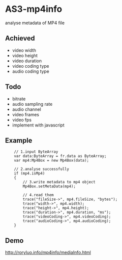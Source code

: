 AS3-mp4info
===========
analyse metadata of MP4 file

Achieved
-------------
* video width
* video height
* video duration
* video coding type
* audio coding type

Todo
-------------
* bitrate
* audio sampling rate
* audio channel
* video frames
* video fps
* implement with javascript

Example
-------------
        // 1.input ByteArray
        var data:ByteArray = fr.data as ByteArray;
        var mp4:Mp4Box = new Mp4Box(data);
        
        // 2.analyse successfully
        if (mp4.isMp4)
        {
            // 3.write metadata to mp4 object
            Mp4Box.setMetaData(mp4);
            
            // 4.read them
            trace("fileSize->", mp4.fileSize, "bytes");
            trace("width->", mp4.width);
            trace("height->", mp4.height);
            trace("duration->", mp4.duration, "ms");
            trace("videoCoding->", mp4.videoCoding);
            trace("audioCoding->", mp4.audioCoding);
        }
Demo
-------------
http://roryluo.info/mp4info/mediaInfo.html
